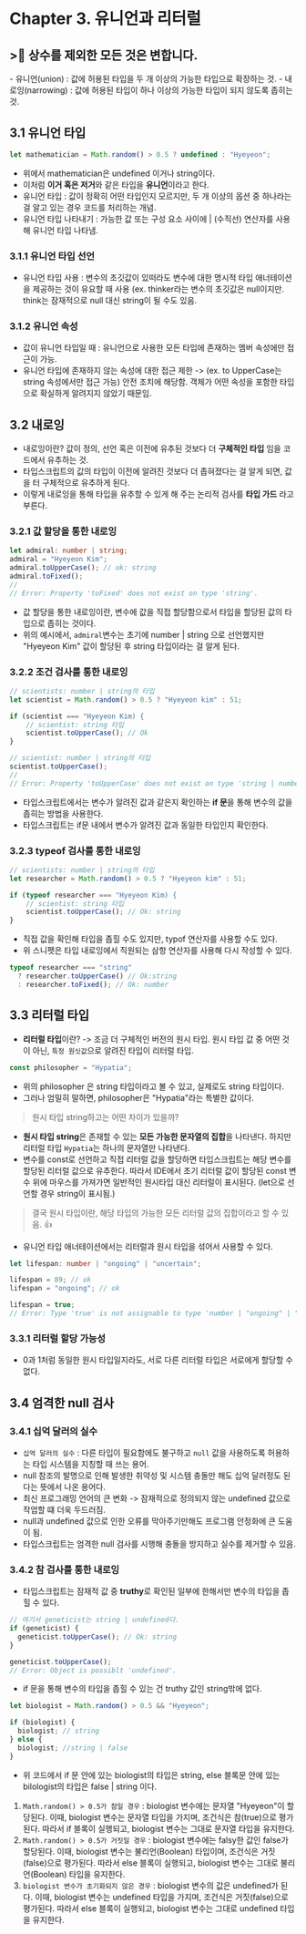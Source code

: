 # Chapter 3. 유니언과 리터럴

<h2>>🥹 상수를 제외한 모든 것은 변합니다.</h2>
- 유니언(union) : 값에 허용된 타입을 두 개 이상의 가능한 타입으로 확장하는 것.
- 내로잉(narrowing) : 값에 허용된 타입이 하나 이상의 가능한 타입이 되지 않도록 좁히는 것.

## 3.1 유니언 타입

```ts
let mathematician = Math.random() > 0.5 ? undefined : "Hyeyeon";
```

- 위에서 mathematician은 undefined 이거나 string이다.
- 이처럼 **이거 혹은 저거**와 같은 타입을 **유니언**이라고 한다.
- 유니언 타입 : 값이 정확히 어떤 타입인지 모르지만, 두 개 이상의 옵션 중 하나라는 걸 알고 있는 경우 코드를 처리하는 개념.
- 유니언 타입 나타내기 : 가능한 값 또는 구성 요소 사이에 | (수직선) 연산자를 사용해 유니언 타입 나타냄.

### 3.1.1 유니언 타입 선언

- 유니언 타입 사용 : 변수의 초깃값이 있떠라도 변수에 대한 명시적 타입 애너테이션을 제공하는 것이 유요할 때 사용 (ex. thinker라는 변수의 초깃값은 null이지만. think는 잠재적으로 null 대신 string이 될 수도 있음.

### 3.1.2 유니언 속성

- 값이 유니언 타입일 때 : 유니언으로 사용한 모든 타입에 존재하는 멤버 속성에만 접근이 가능.
- 유니언 타입에 존재하지 않는 속성에 대한 접근 제한 -> (ex. to UpperCase는 string 속성에서만 접근 가능) 안전 조치에 해당함. 객체가 어떤 속성을 포함한 타입으로 확실하게 알려지지 않았기 때문임.

## 3.2 내로잉

- 내로잉이란? 값이 정의, 선언 혹은 이전에 유추된 것보다 더 **구체적인 타입** 임을 코드에서 유추하는 것.
- 타입스크립트의 값의 타입이 이전에 알려진 것보다 더 좁혀졌다는 걸 알게 되면, 값을 터 구체적으로 유추하게 된다.
- 이렇게 내로잉을 통해 타입을 유추할 수 있게 해 주는 논리적 검사를 **타입 가드** 라고 부른다.

### 3.2.1 값 할당을 통한 내로잉

```ts
let admiral: number | string;
admiral = "Hyeyeon Kim";
admiral.toUpperCase(); // ok: string
admiral.toFixed();
//
// Error: Property 'toFixed' does not exist on type 'string'.
```

- 값 할당을 통한 내로잉이란, 변수에 값을 직접 할당함으로서 타입을 할당된 값의 타입으로 좁히는 것이다.
- 위의 예시에서, `admiral`변수는 초기에 number | string 으로 선언했지만 "Hyeyeon Kim" 값이 할당된 후 string 타입이라는 걸 알게 된다.

### 3.2.2 조건 검사를 통한 내로잉

```ts
// scientists: number | string의 타입
let scientist = Math.random() > 0.5 ? "Hyeyeon kim" : 51;

if (scientist === "Hyeyeon Kim) {
    // scientist: string 타입
    scientist.toUpperCase(); // Ok
}

// scientist: number | string의 타입
scientist.toUpperCase();
//
// Error: Property 'toUpperCase' does not exist on type 'string | number'
```

- 타입스크립트에서는 변수가 알려진 값과 같은지 확인하는 **if 문**을 통해 변수의 값을 좁히는 방법을 사용한다.
- 타입스크립트는 if문 내에서 변수가 알려진 값과 동일한 타입인지 확인한다.

### 3.2.3 typeof 검사를 통한 내로잉

```ts
// scientists: number | string의 타입
let researcher = Math.random() > 0.5 ? "Hyeyeon kim" : 51;

if (typeof researcher === "Hyeyeon Kim) {
    // scientist: string 타입
    scientist.toUpperCase(); // Ok: string
}
```

- 직접 값을 확인해 타입을 좁힐 수도 있지만, typof 연산자를 사용할 수도 있다.
- 위 스니펫은 타입 내로잉에서 직원되는 삼항 연산자를 사용해 다시 작성할 수 있다.

```ts
typeof researcher === "string"
  ? researcher.toUpperCase() // Ok:string
  : researcher.toFixed(); // Ok: number
```

## 3.3 리터럴 타입

- **리터럴 타입**이란? -> 조금 더 구체적인 버전의 원시 타입. 원시 타입 값 중 어떤 것이 아닌, `특정 원싯값`으로 알려진 타입이 리터럴 타입.

```ts
const philosopher = "Hypatia";
```

- 위의 philosopher 은 string 타입이라고 볼 수 있고, 실제로도 string 타입이다.
- 그러나 엄밀히 말하면, philosopher은 "Hypatia"라는 특별한 값이다.

> 원시 타입 string하고는 어떤 차이가 있을까?

- **원시 타입 string**은 존재할 수 있는 **모든 가능한 문자열의 집합**을 나타낸다. 하지만 리터럴 타입 `Hypatia`는 하나의 문자열만 나타낸다.
- 변수를 const로 선언하고 직접 리터럴 값을 할당하면 타입스크립트는 해당 변수를 할당된 리터럴 값으로 유추한다. 따라서 IDE에서 초기 리터럴 값이 할당된 const 변수 위에 마우스를 가져가면 일반적인 원시타입 대신 리터럴이 표시된다. (let으로 선언할 경우 string이 표시됨.)

> 결국 원시 타입이란, 해당 타입의 가능한 모든 리터럴 값의 집합이라고 할 수 있음. 👍

- 유니언 타입 애너테이션에서는 리터럴과 원시 타입을 섞어서 사용할 수 있다.

```ts
let lifespan: number | "ongoing" | "uncertain";

lifespan = 89; // ok
lifespan = "ongoing"; // ok

lifespan = true;
// Error: Type 'true' is not assignable to type 'number | "ongoing" | "uncertain"'
```

### 3.3.1 리터럴 할당 가능성

- 0과 1처럼 동일한 원시 타입일지라도, 서로 다른 리터럴 타입은 서로에게 할당할 수 없다.

## 3.4 엄격한 null 검사

### 3.4.1 십억 달러의 실수

- `십억 달러의 실수` : 다른 타입이 필요함에도 불구하고 `null` 값을 사용하도록 허용하는 타입 시스템을 지칭할 때 쓰는 용어.
- null 참조의 발명으로 인해 발생한 취약성 및 시스템 충돌만 해도 십억 달러정도 된다는 뜻에서 나온 용어다.
- 최신 프로그래밍 언어의 큰 변화 -> 잠재적으로 정의되지 않는 undefined 값으로 작업할 떄 더욱 두드러짐.
- null과 undefined 값으로 인한 오류를 막아주기만해도 프로그램 안정화에 큰 도움이 됨.
- 타입스크립트는 엄격한 null 검사를 시행해 충돌을 방지하고 실수를 제거할 수 있음.

### 3.4.2 참 검사를 통한 내로잉

- 타입스크립트는 잠재적 값 중 **truthy**로 확인된 일부에 한해서만 변수의 타입을 좁힐 수 있다.

```ts
// 여기서 geneticist는 string | undefined다.
if (geneticist) {
  geneticist.toUpperCase(); // Ok: string
}

geneticist.toUpperCase();
// Error: Object is possiblt 'undefined'.
```

- if 문을 통해 변수의 타입을 좁힐 수 있는 건 truthy 값인 string밖에 없다.

```ts
let biologist = Math.random() > 0.5 && "Hyeyeon";

if (biologist) {
  biologist; // string
} else {
  biologist; //string | false
}
```

- 위 코드에서 if 문 안에 있는 biologist의 타입은 string, else 블록문 안에 있는 bilologist의 타입은 false | string 이다.

1.  `Math.random() > 0.5가 참일 경우` : biologist 변수에는 문자열 "Hyeyeon"이 할당된다. 이때, biologist 변수는 문자열 타입을 가지며, 조건식은 참(true)으로 평가된다. 따라서 if 블록이 실행되고, biologist 변수는 그대로 문자열 타입을 유지한다.
2.  `Math.random() > 0.5가 거짓일 경우` : biologist 변수에는 falsy한 값인 false가 할당된다. 이때, biologist 변수는 불리언(Boolean) 타입이며, 조건식은 거짓(false)으로 평가된다. 따라서 else 블록이 실행되고, biologist 변수는 그대로 불리언(Boolean) 타입을 유지한다.
3.  `biologist 변수가 초기화되지 않은 경우` : biologist 변수의 값은 undefined가 된다. 이때, biologist 변수는 undefined 타입을 가지며, 조건식은 거짓(false)으로 평가된다. 따라서 else 블록이 실행되고, biologist 변수는 그대로 undefined 타입을 유지한다.
